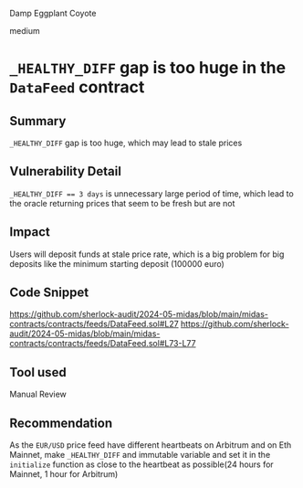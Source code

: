 Damp Eggplant Coyote

medium

# `_HEALTHY_DIFF` gap is too huge in the `DataFeed` contract

## Summary
`_HEALTHY_DIFF` gap is too huge, which may lead to stale prices
## Vulnerability Detail
`_HEALTHY_DIFF == 3 days` is unnecessary large period of time, which lead to the oracle returning prices that seem to be fresh but are not 
## Impact
Users  will deposit funds at stale price rate, which is a big problem for big deposits like the minimum starting deposit (100000 euro)
## Code Snippet
https://github.com/sherlock-audit/2024-05-midas/blob/main/midas-contracts/contracts/feeds/DataFeed.sol#L27
https://github.com/sherlock-audit/2024-05-midas/blob/main/midas-contracts/contracts/feeds/DataFeed.sol#L73-L77
## Tool used

Manual Review

## Recommendation
As the `EUR/USD` price feed have different heartbeats on Arbitrum and on Eth Mainnet, make `_HEALTHY_DIFF` and immutable variable and set it in the `initialize` function as close to the heartbeat as possible(24 hours for Mainnet, 1 hour for Arbitrum)